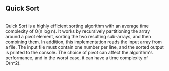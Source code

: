<h2> Quick Sort</h2><br>
Quick Sort is a highly efficient sorting algorithm with an average time complexity of O(n log n). It works by recursively partitioning the array around a pivot element, sorting the two resulting sub-arrays, and then combining them. In addition, this implementation reads the input array from a file. The input file must contain one number per line, and the sorted output is printed to the console. The choice of pivot can affect the algorithm's performance, and in the worst case, it can have a time complexity of O(n^2). <br>



